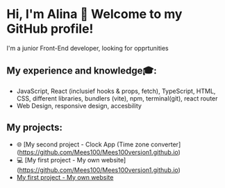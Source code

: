 # Hi, I'm Alina 👋 Welcome to my GitHub profile!

 I'm a junior Front-End developer, looking for opprtunities

## My experience and knowledge🎓:
- JavaScript, React (inclusief hooks & props, fetch), TypeScript, HTML, CSS, different libraries, bundlers (vite), npm, terminal(git), react router 
- Web Design, responsive design, accesbility
  
## My projects:
- 🌐 [My second project - Clock App (Time zone converter] (https://github.com/Mees100/Mees100version1.github.io) 
- 💻 [My first project - My own website] (https://github.com/Mees100/Mees100version1.github.io)
- <a href="https://github.com/Mees100/Mees100version1.github.io">My first project - My own website</a>



